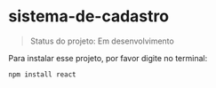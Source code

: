 # sistema-de-cadastro #

> Status do projeto: Em desenvolvimento

Para instalar esse projeto, por favor digite no terminal:

````
npm install react
````
